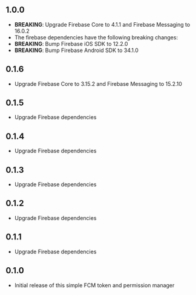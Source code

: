 ## 1.0.0

* **BREAKING**: Upgrade Firebase Core to 4.1.1 and Firebase Messaging to 16.0.2
* The firebase dependencies have the following breaking changes:
* **BREAKING**: Bump Firebase iOS SDK to 12.2.0
* **BREAKING**: Bump Firebase Android SDK to 34.1.0

## 0.1.6

* Upgrade Firebase Core to 3.15.2 and Firebase Messaging to 15.2.10

## 0.1.5

* Upgrade Firebase dependencies

## 0.1.4

* Upgrade Firebase dependencies

## 0.1.3

* Upgrade Firebase dependencies

## 0.1.2

* Upgrade Firebase dependencies

## 0.1.1

* Upgrade Firebase dependencies

## 0.1.0

* Initial release of this simple FCM token and permission manager